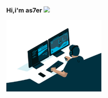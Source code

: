 ### Hi,i'm as7er  <img src="https://media.giphy.com/media/hvRJCLFzcasrR4ia7z/giphy.gif" width="25px">

<img src=https://github.com/as7er/as7er/blob/61fabd418d70825e950eabdb769bf24cfe6a5ce9/images/code.gif width=50% />
